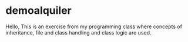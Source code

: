 # demoalquiler
Hello, This is an exercise from my programming class where concepts of inheritance, file and class handling and class logic are used.
